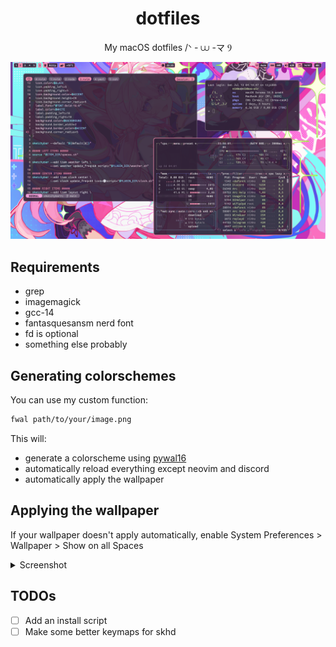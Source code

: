 <h1 align="center">dotfiles</h1>
<p align="center">My macOS dotfiles /ᐠ - ⩊ -マ Ⳋ</p>

![Screenshot](screenshot.png)

## Requirements
- grep
- imagemagick
- gcc-14
- fantasquesansm nerd font
- fd is optional
- something else probably

## Generating colorschemes
You can use my custom function:
```bash
fwal path/to/your/image.png
```
This will:
- generate a colorscheme using [pywal16](https://github.com/eylles/pywal16)
- automatically reload everything except neovim and discord
- automatically apply the wallpaper

## Applying the wallpaper
If your wallpaper doesn't apply automatically,
enable System Preferences > Wallpaper > Show on all Spaces

<details>
<summary>Screenshot</summary>
<br>

![Applying the wallpaper](applying-the-wallpaper.png)

</details>

## TODOs
- [ ] Add an install script
- [ ] Make some better keymaps for skhd
